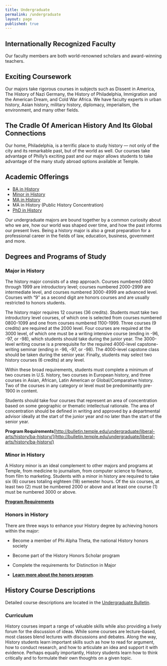 ```yaml
---
title: Undergraduate
permalink: /undergraduate
layout: page
published: true
---
```


## Internationally Recognized Faculty

Our faculty members are both world-renowned scholars and award-winning teachers.

## Exciting Coursework

Our majors take rigorous courses in subjects such as Dissent in America, The History of Nazi Germany, the History of Philadelphia, Immigration and the American Dream, and Cold War Africa. We have faculty experts in urban history, Asian history, military history, diplomacy, imperialism, the environment, and many other fields.

## The Cradle Of American History And Its Global Connections

Our home, Philadelphia, is a terrific place to study history — not only of the city and its remarkable past, but of the world as well. Our courses take advantage of Philly’s exciting past and our major allows students to take advantage of the many study abroad options available at Temple.

## Academic Offerings

- [BA in History](http://bulletin.temple.edu/undergraduate/liberal-arts/history/ba-history/)
- [Minor in History](http://bulletin.temple.edu/undergraduate/liberal-arts/history/minor-history/)
- [MA in History](http://bulletin.temple.edu/graduate/scd/cla/history-ma/)
- MA in History (Public History Concentration)
- [PhD in History](http://bulletin.temple.edu/graduate/scd/cla/history-phd/)

Our undergraduate majors are bound together by a common curiosity about who we are, how our world was shaped over time, and how the past informs our present lives. Being a history major is also a great preparation for a professional career in the fields of law, education, business, government and more.

## Degrees and Programs of Study

### Major in History

The history major consists of a step approach. Courses numbered 0800 through 1999 are introductory level; courses numbered 2000-2999 are intermediate level, and courses numbered 3000-4999 are advanced level. Courses with “9″ as a second digit are honors courses and are usually restricted to honors students.

The history major requires 12 courses (36 credits). Students must take two introductory level courses, of which one is selected from courses numbered 0800-1099 and one from courses numbered 1100-1999. Three courses (9 credits) are required at the 2000 level. Four courses are required at the 3000 level, of which one must be a writing intensive course (ending in -96, -97, or -98), which students should take during the junior year. The 3000-level writing course is a prerequisite for the required 4000-level capstone-writing seminar (ending in -96, -97, or -98). The 4000-level capstone class should be taken during the senior year. Finally, students may select two history courses (6 credits) at any level.

Within these broad requirements, students must complete a minimum of two courses in U.S. history, two courses in European history, and three courses in Asian, African, Latin American or Global/Comparative history. Two of the courses in any category or level must be predominantly pre-1900 in content.

Students should take four courses that represent an area of concentration based on some geographic or thematic intellectual rationale. The area of concentration should be defined in writing and approved by a departmental advisor ideally at the start of the junior year and no later than the start of the senior year.

**Program Requirements**[http://bulletin.temple.edu/undergraduate/liberal-arts/history/ba-history/](http://bulletin.temple.edu/undergraduate/liberal-arts/history/ba-history/)

### Minor in History

A History minor is an ideal complement to other majors and programs at Temple, from medicine to journalism, from computer science to finance, from film to marketing. Students with a minor in history are required to take six (6) courses totaling eighteen (18) semester hours. Of the six courses, at least two (2) must be numbered 2000 or above and at least one course (1) must be numbered 3000 or above.

[**Program Requirements**](http://bulletin.temple.edu/undergraduate/liberal-arts/history/minor-history/)

### Honors in History

There are three ways to enhance your History degree by achieving honors within the major:

- Become a member of Phi Alpha Theta, the national History honors society
- Become part of the History Honors Scholar program
- Complete the requirements for Distinction in Major

- **[Learn more about the honors program](http://bulletin.temple.edu/undergraduate/liberal-arts/history/ba-history/)**.

## History Course Descriptions

Detailed course descriptions are located in the [Undergraduate Bulletin](http://bulletin.temple.edu/undergraduate/courses/hist/).

###  Curriculum

History courses impart a range of valuable skills while also providing a lively forum for the discussion of ideas. While some courses are lecture-based, most classes blend lectures with discussions and debates. Along the way, History students learn important skills such as how to read for argument, how to conduct research, and how to articulate an idea and support it with evidence. Perhaps equally importantly, History students learn how to think critically and to formulate their own thoughts on a given topic.
